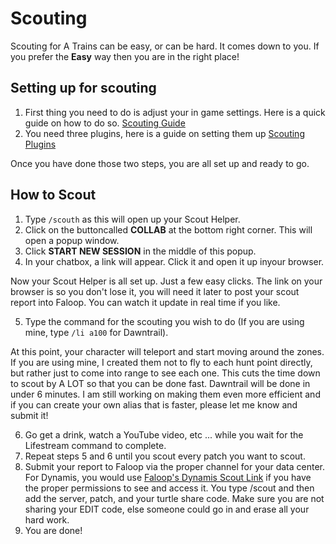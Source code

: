 # Scouting

Scouting for A Trains can be easy, or can be hard. It comes down to you. If you prefer the **Easy** way then you are in the right place!

## Setting up for scouting

1. First thing you need to do is adjust your in game settings. Here is a quick guide on how to do so. [Scouting Guide](https://github.com/TheRedheadedWitch/FinalFantasyGuides/blob/main/MiniGuides/ScoutGameSettings.md)
2. You need three plugins, here is a guide on setting them up [Scouting Plugins](https://github.com/TheRedheadedWitch/FinalFantasyGuides/blob/main/MiniGuides/ScoutingPlugins.md)

Once you have done those two steps, you are all set up and ready to go.

## How to Scout

1. Type `/scouth` as this will open up your Scout Helper.
2. Click on the buttoncalled **COLLAB** at the bottom right corner. This will open a popup window.
3. Click **START NEW SESSION** in the middle of this popup.
4. In your chatbox, a link will appear. Click it and open it up inyour browser.

Now your Scout Helper is all set up. Just a few easy clicks. The link on your browser is so you don't lose it, you will need it later to post your scout report into Faloop. You can watch it update in real time if you like.

5. Type the command for the scouting you wish to do (If you are using mine, type `/li a100` for Dawntrail).

At this point, your character will teleport and start moving around the zones. If you are using mine, I created them not to fly to each hunt point directly, but rather just to come into range to see each one. This cuts the time down to scout by A LOT so that you can be done fast. Dawntrail will be done in under 6 minutes. I am still working on making them even more efficient and if you can create your own alias that is faster, please let me know and submit it!

6. Go get a drink, watch a YouTube video, etc ... while you wait for the Lifestream command to complete.
7. Repeat steps 5 and 6 until you scout every patch you want to scout.
8. Submit your report to Faloop via the proper channel for your data center. For Dynamis, you would use [Faloop's Dynamis Scout Link](https://discord.com/channels/321601714035884034/1129918501461688370) if you have the proper permissions to see and access it. You type /scout and then add the server, patch, and your turtle share code. Make sure you are not sharing your EDIT code, else someone could go in and erase all your hard work.
9. You are done!
